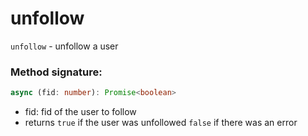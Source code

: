# unfollow

`unfollow` - unfollow a user

### Method signature:

```typescript
async (fid: number): Promise<boolean> 
```

* fid: fid of the user to follow&#x20;
* returns `true` if the user was unfollowed `false` if there was an error

